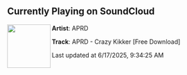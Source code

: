 ## Currently Playing on SoundCloud

[<img align="left" width="100" src="https://i1.sndcdn.com/artworks-QxO5DfqarIB9Gz1i-NzMrUg-t500x500.png">](https://soundcloud.com/utr2/aprd-crazy-kikker-free-download?in=saxurn/sets/flavortown)

**Artist**: APRD 

**Track**: APRD - Crazy Kikker [Free Download]

Last updated at 6/17/2025, 9:34:25 AM
